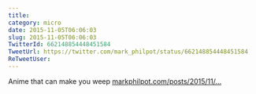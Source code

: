 ```yaml
---
title: 
category: micro
date: 2015-11-05T06:06:03
slug: 2015-11-05T06:06:03
TwitterId: 662148854448451584
TweetUrl: https://twitter.com/mark_philpot/status/662148854448451584
ReTweetUser: 
---
```


Anime that can make you weep [markphilpot.com/posts/2015/11/…](http://markphilpot.com/posts/2015/11/04/tears/)